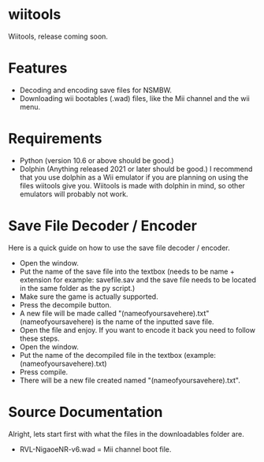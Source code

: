 # wiitools
Wiitools, release coming soon.

# Features
* Decoding and encoding save files for NSMBW.
* Downloading wii bootables (.wad) files, like the Mii channel and the wii menu.

# Requirements
* Python (version 10.6 or above should be good.)
* Dolphin (Anything released 2021 or later should be good.)
I recommend that you use dolphin as a Wii emulator if you are planning on using the files wiitools give you. Wiitools is made with dolphin in mind, so other emulators will probably not work.

# Save File Decoder / Encoder
Here is a quick guide on how to use the save file decoder / encoder.
* Open the window.
* Put the name of the save file into the textbox (needs to be name + extension for example: savefile.sav and the save file needs to be located in the same folder as the py script.)
* Make sure the game is actually supported.
* Press the decompile button.
* A new file will be made called "(nameofyoursavehere).txt" (nameofyoursavehere) is the name of the inputted save file.
* Open the file and enjoy.
If you want to encode it back you need to follow these steps.
* Open the window.
* Put the name of the decompiled file in the textbox (example: (nameofyoursavehere).txt)
* Press compile.
* There will be a new file created named "(nameofyoursavehere).txt".

# Source Documentation
Alright, lets start first with what the files in the downloadables folder are.
* RVL-NigaoeNR-v6.wad = Mii channel boot file.
